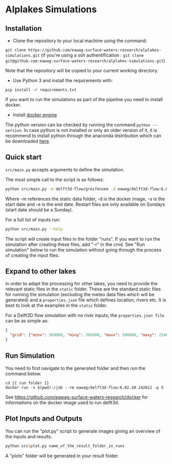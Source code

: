 # Alplakes Simulations

## Installation
  
- Clone the repository to your local machine using the command: 

 `git clone https://github.com/eawag-surface-waters-research/alplakes-simulations.git` (if you're using a ssh authentification : `git clone git@github.com:eawag-surface-waters-research/alplakes-simulations.git`)
 
 Note that the repository will be copied to your current working directory.

- Use Python 3 and install the requirements with:

 `pip install -r requirements.txt`

If you want to run the simulations as part of the pipeline you need to install docker.

- Install [docker engine](https://docs.docker.com/desktop/)

 The python version can be checked by running the command `python --version`. In case python is not installed or only an older version of it, it is recommend to install python through the anaconda distribution which can be downloaded [here](https://www.anaconda.com/products/individual). 

## Quick start

`src/main.py` accepts arguments to define the simulation.

The most simple call to the script is as follows:

```bash
python src/main.py -m delft3d-flow/greifensee -d eawag/delft3d-flow:6.03.00.62434 -s 20221009 -e 20221011
```
Where -m references the static data folder, -d is the docker image, -s is the start date and -e is the end date.
Restart files are only available on Sundays (start date should be a Sunday).

For a full list of inputs run:

```bash
python src/main.py --help
```
The script will create input files in the folder "runs". If you want to run the simulation after creating these files, add "-r" in the cmd. See "Run simulation" below to run the simulation without going through the process of creating the input files.

## Expand to other lakes

In order to adapt the processing for other lakes, you need to provide the relevant static files in the `static` folder. 
These are the standard static files for running the simulation (excluding the meteo data files which will be generated)
and a `properties.json` file which defines location, rivers etc. It is best to look at the examples in the `static` folder. 

For a Delft3D flow simulation with no river inputs, the `properties.json file` can be as simple as:

```json
{
  "grid": {"minx": 569000, "miny": 205000, "maxx": 590000, "maxy": 224000, "dx": 500, "dy": 500}
}
```

## Run Simulation

You need to first navigate to the generated folder and then run the command below.

```
cd {{ run folder }}
docker run -v $(pwd):/job --rm eawag/delft3d-flow:6.02.10.142612 -p 5
```

See https://github.com/eawag-surface-waters-research/docker for informations on the docker image used to run delft3d.

## Plot Inputs and Outputs

You can run the "plot.py" script to generate images giving an overview of the inputs and results. 
```bash
python src\plot.py name_of_the_result_folder_in_runs
```
A "plots" folder will be generated in your result folder. 

